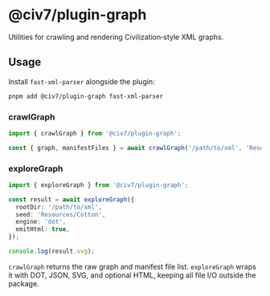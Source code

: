 # @civ7/plugin-graph

Utilities for crawling and rendering Civilization‑style XML graphs.

## Usage

Install `fast-xml-parser` alongside the plugin:

```bash
pnpm add @civ7/plugin-graph fast-xml-parser
```

### crawlGraph

```ts
import { crawlGraph } from '@civ7/plugin-graph';

const { graph, manifestFiles } = await crawlGraph('/path/to/xml', 'Resources/Cotton');
```

### exploreGraph

```ts
import { exploreGraph } from '@civ7/plugin-graph';

const result = await exploreGraph({
  rootDir: '/path/to/xml',
  seed: 'Resources/Cotton',
  engine: 'dot',
  emitHtml: true,
});

console.log(result.svg);
```

`crawlGraph` returns the raw graph and manifest file list. `exploreGraph` wraps it with DOT, JSON, SVG, and optional HTML, keeping all file I/O outside the package.
